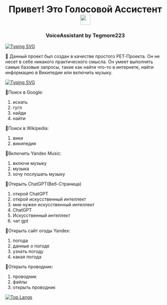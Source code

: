 <h1 align="center">Привет! Это Голосовой Ассистент <a href="https://daniilshat.ru/" target="_blank"></a> 
<img src="https://github.com/blackcater/blackcater/raw/main/images/Hi.gif" height="32"/></h1>
<h3 align="center">VoiceAssistant by Tegmore223</h3>
<a href="https://git.io/typing-svg"><img src="https://readme-typing-svg.demolab.com?font=Fira+Code&duration=1000&pause=1000&random=false&width=435&lines=%D0%9D%D0%B5%D0%BC%D0%BD%D0%BE%D0%B3%D0%BE+%D0%BE%D0%B1+%D1%8D%D1%82%D0%BE%D0%BC+%D0%BF%D1%80%D0%BE%D0%B5%D0%BA%D1%82%D0%B5%3A" alt="Typing SVG" /></a>

&#129302; Данный проект был создан в качестве простого PET-Проекта. Он не несет в себе никакого практического смысла. Он умеет выполнять самые базовые запросы, такие как найти что-то в интернете, найти информацию в Википедии или включить музыку. 

<a href="https://git.io/typing-svg"><img src="https://readme-typing-svg.demolab.com?font=Fira+Code&duration=1000&pause=1000&random=false&width=435&lines=%D0%A1%D0%BF%D0%B8%D1%81%D0%BE%D0%BA+%D0%B4%D0%BE%D1%81%D1%82%D1%83%D0%BF%D0%BD%D1%8B%D1%85+%D0%BA%D0%BE%D0%BC%D0%B0%D0%BD%D0%B4%3A+" alt="Typing SVG" /></a>

&#128308;Поиск в Google:
  1. искать
  2. гугл
  3. найди
  4. найти

&#128308;Поиск в Wikipedia:
  1. вики
  2. википедия

&#128308;Включить Yandex Music: 
  1. включи музыку
  2. музыка
  3. хочу послушать музыку

&#128308;Открыть ChatGPT(Веб-Страница)
  1. открой ChatGPT
  2. открой искусственный интеллект
  3. мне нужен искусственный интеллект
  4. ChatGPT
  5. Искусственный интеллект
  6. чат gpt

&#128308;Открыть сайт огоды Yandex:
  1. погода
  2. данные о погоде
  13. узнать погоду
  4. какая погода

&#128308;Открыть проводник: 
  1. проводник
  2. файлы
  3. открыть проводник

[![Top Langs](https://github-readme-stats.vercel.app/api/top-langs/?username=Tegmore223&layout=compact)](https://github.com/Tegmore223/github-readme-stats)
